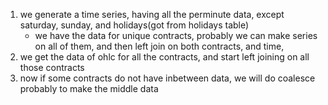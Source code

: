 1. we generate a time series, having all the perminute data, except saturday, sunday, and holidays(got from holidays table)
    - we have the data for unique contracts, probably we can make series on all of them, and then left join on both contracts, and time, 
2. we get the data of ohlc for all the contracts, and start left joining on all those contracts
3. now if some contracts do not have inbetween data, we will do coalesce probably to make the middle data